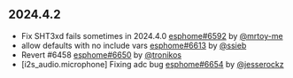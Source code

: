 ## 2024.4.2

- Fix SHT3xd fails sometimes in 2024.4.0 [esphome#6592](https://github.com/esphome/esphome/pull/6592) by [@mrtoy-me](https://github.com/mrtoy-me)
- allow defaults with no include vars [esphome#6613](https://github.com/esphome/esphome/pull/6613) by [@ssieb](https://github.com/ssieb)
- Revert #6458 [esphome#6650](https://github.com/esphome/esphome/pull/6650) by [@tronikos](https://github.com/tronikos)
- [i2s_audio.microphone] Fixing adc bug [esphome#6654](https://github.com/esphome/esphome/pull/6654) by [@jesserockz](https://github.com/jesserockz)

